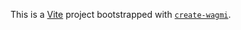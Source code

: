 This is a [Vite](https://vitejs.dev) project bootstrapped with [`create-wagmi`](https://github.com/wagmi-dev/wagmi/tree/beta/packages/create-wagmi).
